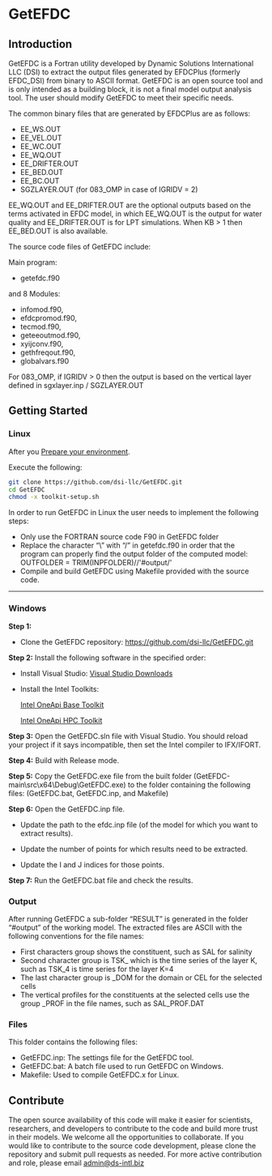 # GetEFDC

## Introduction
GetEFDC is a Fortran utility developed by Dynamic Solutions International LLC (DSI) to extract the output files generated by EFDCPlus (formerly EFDC_DSI) from binary to ASCII format. GetEFDC is an open source tool and is only intended as a building block, it is not a final model output analysis tool. The user should modify GetEFDC to meet their specific needs.

The common binary files that are generated by EFDCPlus are as follows:

* EE_WS.OUT
* EE_VEL.OUT
* EE_WC.OUT
* EE_WQ.OUT
* EE_DRIFTER.OUT
* EE_BED.OUT
* EE_BC.OUT
* SGZLAYER.OUT (for 083_OMP in case of IGRIDV = 2)

EE_WQ.OUT and EE_DRIFTER.OUT are the optional outputs based on the terms activated in EFDC model, in which EE_WQ.OUT is the output for water quality and EE_DRIFTER.OUT is for LPT simulations. When KB > 1 then EE_BED.OUT is also available.

The source code files of GetEFDC include:

Main program:
* getefdc.f90
  
and 8 Modules:

* infomod.f90,
* efdcpromod.f90,
* tecmod.f90,
* geteeoutmod.f90,
* xyijconv.f90,
* gethfreqout.f90,
* globalvars.f90

For 083_OMP, if IGRIDV > 0 then the output is based on the vertical layer defined in sgxlayer.inp / SGZLAYER.OUT

## Getting Started

### Linux

After you [Prepare your environment](https://www.intel.com/content/www/us/en/develop/documentation/get-started-with-intel-oneapi-hpc-linux/top/before-you-begin.html#before-you-begin_HPCCMAKE).

Execute the following:
```bash
git clone https://github.com/dsi-llc/GetEFDC.git
cd GetEFDC
chmod -x toolkit-setup.sh
```
In order to run GetEFDC in Linux the user needs to implement the following steps:
* Only use the FORTRAN source code F90 in GetEFDC folder
* Replace the character “\” with “/” in getefdc.f90 in order that the program can properly find the output folder of the computed model: OUTFOLDER = TRIM(INPFOLDER)//'#output/'
* Compile and build GetEFDC using Makefile provided with the source code.

<hr>

### Windows
**Step 1:**
* Clone the GetEFDC repository: https://github.com/dsi-llc/GetEFDC.git

**Step 2:** Install the following software in the specified order:

* Install Visual Studio:
[Visual Studio Downloads](https://visualstudio.microsoft.com/downloads/)

* Install the Intel Toolkits:
  
  [Intel OneApi Base Toolkit](https://www.intel.com/content/www/us/en/developer/tools/oneapi/base-toolkit-download.html)

  [Intel OneApi HPC Toolkit](https://www.intel.com/content/www/us/en/developer/tools/oneapi/hpc-toolkit-download.html)

**Step 3:** Open the GetEFDC.sln file with Visual Studio. You should reload your project if it says incompatible, then set the Intel compiler to IFX/IFORT.

**Step 4:** Build with Release mode.

**Step 5:** Copy the GetEFDC.exe file from the built folder (GetEFDC-main\src\x64\Debug\GetEFDC.exe) to the folder containing the following files: (GetEFDC.bat, GetEFDC.inp, and Makefile)

**Step 6:** Open the GetEFDC.inp file.

* Update the path to the efdc.inp file (of the model for which you want to extract results).

* Update the number of points for which results need to be extracted.

* Update the I and J indices for those points.

**Step 7:** Run the GetEFDC.bat file and check the results.

### Output

After running GetEFDC a sub-folder “RESULT” is generated in the folder “#output” of the
working model. The extracted files are ASCII with the following conventions for the file
names:
* First characters group shows the constituent, such as SAL for salinity
* Second character group is TSK_ which is the time series of the layer K, such as TSK_4 is time series for the layer K=4
* The last character group is _DOM for the domain or CEL for the selected cells
* The vertical profiles for the constituents at the selected cells use the group _PROF in the file names, such as SAL_PROF.DAT

### Files

This folder contains the following files:

* GetEFDC.inp: The settings file for the GetEFDC tool.
* GetEFDC.bat: A batch file used to run GetEFDC on Windows.
* Makefile: Used to compile GetEFDC.x for Linux.

## Contribute
The open source availability of this code will make it easier for scientists, researchers, and developers to contribute to the code and build more trust in their models. We welcome all the opportunities to collaborate. If you would like to contribute to the source code development, please clone the repository and submit pull requests as needed. For more active contribution and role, please email admin@ds-intl.biz
